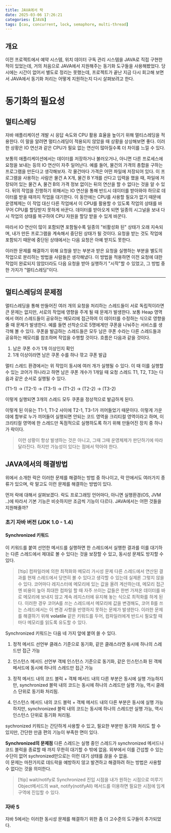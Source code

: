 ```yaml
---
title: JAVA에서 락
date: 2025-03-06 17:26:21
categories: [JAVA]
tags: [cas, concurrent, lock, semaphore, multi-thread]
---
```

## 개요
이전 프로젝트에서 예약 시스템, 위치 데이터 구독 관리 시스템을 JAVA로 직접 구현한 적이 있었는데,
거의 처음으로 JAVA에서 지원해주는 동기화 도구들을 사용해봤었다. 당시에는 시간이 없어서
별도로 정리는 못했는데, 프로젝트가 끝난 지금 다시 회고해 보면서 JAVA에서 동기화 처리는 어떻게 지원하는지 다시 살펴보려고 한다.

# 동기화의 필요성

## 멀티스레딩

 자바 애플리케이션 개발 시 응답 속도와 CPU 활용 효율을 높이기 위해 멀티스레딩을 적용한다. 이 말을 알려면 멀티스레딩이 적용되지 않았을 때 상황을 상상해보면 좋다. 이러한 상황은 IO 연산과 같은 CPU가 필요 없는 연산이 많아질수록 더 차이를 느낄 수 있다.

 보통의 애플리케이션에서는 데이터를 저장하거나 불러오거나, 아니면 다른 프로세스에 요청을 보내는 등의 IO 연산이 자주 일어난다. 
 예를 들어, 물건의 가격의 총합을 구하는 프로그램을 만든다고 생각해보자. 각 물건마다 가격은 어떤 파일에 저장되어 있다. 이 프로그램을 사용하는 사람은 물건 A X개, 물건 B Y개를 산다고 입력을 했을 때, 파일에 저장되어 있는 물건 A, 물건 B의 가격 정보 없이는 뒤의 연산을 할 수 없다는 것을 알 수 있다. 뒤의 작업을 진행하기 위해서는 IO 연산을 통해 반드시 데이터를 받아와야 하므로 데이터를 받을 때까지 작업을 대기한다. 이 동안에는 CPU를 사용할 필요가 없기 때문에 운영체제는 이 작업 대신 다른 작업에서 이 CPU를 활용할 수 있도록 작업의 상태를 바꾸어 CPU를 할당받지 못하게 바꾼다. 데이터를 받아오게 되면 일종의 시그널을 보내 다시 작업의 상태를 복구하여 CPU 자원을 할당 받을 수 있게 바꾼다. 

 따라서 IO 연산이 많이 포함되면 포함될수록 일종의 "비활성화 된" 상태가 오래 지속되며, 내가 만든 프로그램을 계속해서 중단된 상태가 될 것이다. 요청을 받는 것도 작업에 포함되기 때문에 중단된 상태에서는 다음 요청은 아예 받지도 못한다.

 이러한 문제를 해결하기 위해 요청을 받는 부분과 받은 요청을 실행하는 부분을 별도의 작업으로 분리하는 방법을 사람들은 생각해냈다. 이 방법을 적용하면 이전 요청에 대한 작업이 완료되지 않았더라도 다음 요청을 받아 실행하기 "시작"할 수 있었고, 그 방법 중 한 가지가 "멀티스레딩"이다.

---
## 멀티스레딩의 문제점

 멀티스레딩을 통해 만들어진 여러 개의 요청을 처리하는 스레드들이 서로 독립적이라면 큰 문제는 없지만, 서로의 작업에 영향을 주게 될 때 문제가 발생한다. 보통 Heap 영역에서 여러 스레드들이 공유하는 메모리에 접근하여 이 데이터를 수정하는 식으로 영향을 줄 때 문제가 발생한다. 
 예를 들면 선착순으로 5명에게만 쿠폰을 나눠주는 서비스를 생각해 볼 수 있다. 쿠폰을 발급하는 스레드들은 모두 남은 쿠폰 수라는 다른 스레드들과 공유하는 메모리를 참조하며 작업을 수행할 것이다. 흐름은 다음과 같을 것이다.

1. 남은 쿠폰 수가 1개 이상인지 확인
2. 1개 이상이라면 남은 쿠폰 수를 하나 깎고 쿠폰 발급 

 멀티 스레드 환경에서는 위 작업이 동시에 여러 개가 실행될 수 있다. 이 때 이를 실행할 수 있는 코어가 하나라고 하면 남은 쿠폰 개수가 1개일 때 요청 스레드 T1, T2, T3는 다음과 같은 순서로 실행될 수 있다.

(T1-1) -> (T2-1) -> (T3-1) -> (T1-2) -> (T2-2) -> (T3-2)

이렇게 실행되면 3개의 스레드 모두 쿠폰을 정상적으로 발급하게 된다.

 이렇게 된 이유는 T1-1, T1-2 사이에 T2-1, T3-1가 끼어들었기 때문이다. 이렇게 가운데에 함부로 누가 끼어들어 실행되면 안되는 코드 영역을 크리티컬 영역이라고 하며, 이 크리티컬 영역에 한 스레드만 독점적으로 실행하도록 하기 위해 만들어진 장치 중 하나가 락이다.
  
> 이런 상황이 항상 발생하는 것은 아니고, 그때 그때 운영체제가 판단하기에 따라 달라진다. 하지만 가능성이 있다는 점에서 막아야 한다.

## JAVA에서의 해결방법

위에서 소개한 락은 이러한 문제를 해결하는 방법 중 하나이고, 락 안에서도 여러가지 종류가 있으며,
락 말고도 이런 문제를 해결하는 방법이 있다.

먼저 락에 대해서 살펴보겠다.
락도 프로그래밍 언어마다, 아니면 실행환경(OS, JVM ..)에 따라서 기본 기능은 비슷하지만 조금씩 기능이 다르다. JAVA에서는 어떤 것들을 지원해줄까?

### 초기 자바 버전 (JDK 1.0 - 1.4)

#### Synchronized 키워드
이 키워드를 붙여 선언한 메서드를 실행하면 한 스레드에서 실행한 결과를 이를 대기하는 다른 스레드에서 제대로 볼 수 있다는 것을 보장할 수 있고, 동시성 문제도 방지할 수 있다.

>[!tip] 컴파일러에 의한 최적화와 메모리 가시성 문제 
>다른 스레드에서 연산된 결과를 현재 스레드에서 당연히 볼 수 있다고 생각할 수 있는데 실제론 그렇지 않을 수 있다. 코어마다 레지스터에 메모리에 있는 값을 올려 계산하는데, 메모리 접근엔 비용이 높아 최대한 컴파일 할 때 자주 쓰이는 값들은 한번 가져온 데이터를 바로 메모리에 보내지 않고 계속 레지스터에 유지해 놓는 식으로 최적화를 하게 된다. 이러한 경우 코어A를 쓰는 스레드에서 메모리에 값을 변경해도, 코어 B를 쓰는 스레드에서는 이 변경 사항을 반영하지 못하는 문제가 발생한다. 이러한 문제를 해결하기 위해 **volatile** 같은 키워드를 두어, 컴파일러에게 반드시 필요할 때마다 메모리를 읽도록 유도할 수 있다.

Synchronized 키워드는 다음 네 가지 앞에 붙여 쓸 수 있다.
1. 정적 메서드 선언부
	클래스 기준으로 동기화, 같은 클래스라면 동시에 하나의 스레드만 접근 가능 
	
2. 인스턴스 메서드 선언부
	객체 인스턴스 기준으로 동기화, 같은 인스턴스화 된 객체 메서드에 동시에 하나의 스레드만 접근 가능 
	
3. 정적 메서드 내의 코드 블럭 + 객체
	메서드 내의 다른 부분은 동시에 실행 가능하지만, synchronized 블럭 내의 코드는 동시에 하나의 스레드만 실행 가능, 역시 클래스 단위로 동기화 처리됨.

4. 인스턴스 메서드 내의 코드 블럭 + 객체
	메서드 내의 다른 부분은 동시에 실행 가능하지만, synchronized 블럭 내의 코드는 동시에 하나의 스레드만 실행 가능, 역시 인스턴스 단위로 동기화 처리됨.

sychronized 키워드는 간단하게 사용할 수 있고, 필요한 부분만 동기화 처리도 할 수 있지만, 간단한 만큼 편의 기능이 부족한 면이 있다.

**Synchronized의 문제점**
다른 스레드는 실행 중인 스레드가 synchronized 메서드나 코드 블럭을 종료할 때 까지 무한히 대기할 수 밖에 없음.
외부에서 이를 간섭할 수 있는 수단이 없어 sychronized만으로는 이런 대기 상태를 끊을 수 없음.	
이 문제는 마찬가지로 데드락을 예방하지 않고 발견하고 해결하려 하는 방법은 사용할 수 없다는 것을 의미한다.

> [!tip] wait/notify로 Synchronized 진입 시점을 내가 원하는 시점으로 미루기
> Object메서드의 wait, notify(notifyAll) 메서드를 이용하면 필요한 시점에 임계구역에 진입할 수 있다.
 
### 자바 5

자바 5에서는 이러한 동시성 문제를 해결하기 위한 좀 더 고수준의 도구들이 추가되었다.
